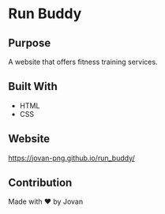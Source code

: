 # Run Buddy

## Purpose
A website that offers fitness training services.

## Built With
* HTML
* CSS

## Website
https://jovan-png.github.io/run_buddy/

## Contribution
Made with ❤️ by Jovan
